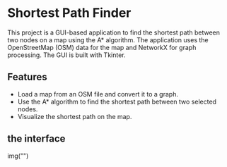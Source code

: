 # Shortest Path Finder

This project is a GUI-based application to find the shortest path between two nodes on a map using the A* algorithm. The application uses the OpenStreetMap (OSM) data for the map and NetworkX for graph processing. The GUI is built with Tkinter.

## Features

- Load a map from an OSM file and convert it to a graph.
- Use the A* algorithm to find the shortest path between two selected nodes.
- Visualize the shortest path on the map.

## the interface
img("")

